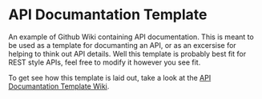 API Documantation Template
==========================

An example of Github Wiki containing API documentation. This is meant to be used as a template for documanting an API, or as an excersise for helping to think out API details. Well this template is probably best fit for REST style APIs, feel free to modify it however you see fit.

To get see how this template is laid out, take a look at the [API Documantation Template Wiki](https://github.com/bunchopunch/API-Documantation-Template/wiki).
